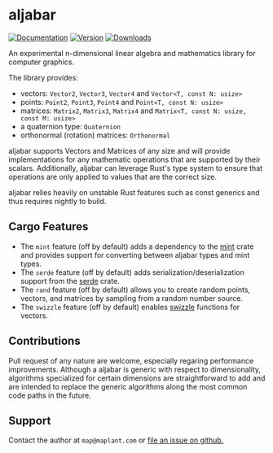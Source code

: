 # aljabar 

[![Documentation](https://docs.rs/aljabar/badge.svg)](https://docs.rs/aljabar)
[![Version](https://img.shields.io/crates/v/aljabar.svg)](https://crates.io/crates/aljabar)
[![Downloads](https://img.shields.io/crates/d/aljabar.svg)](https://crates.io/crates/aljabar)

An experimental n-dimensional linear algebra and mathematics library for computer
graphics. 

The library provides:

* vectors: `Vector2`, `Vector3`, `Vector4` and `Vector<T, const N: usize>`
* points: `Point2`, `Point3`, `Point4` and `Point<T, const N: usize>`
* matrices: `Matrix2`, `Matrix3`, `Matrix4` and `Matrix<T, const N: usize, const M: usize>`
* a quaternion type: `Quaternion`
* orthonormal (rotation) matrices: `Orthonormal`


aljabar supports Vectors and Matrices of any size and will provide 
implementations for any mathematic operations that are supported by their
scalars. Additionally, aljabar can leverage Rust's type system to ensure that
operations are only applied to values that are the correct size.

aljabar relies heavily on unstable Rust features such as const generics and thus
requires nightly to build. 

## Cargo Features

* The `mint` feature (off by default) adds a dependency to the [mint](https://crates.io/crates/mint) crate and provides support for converting between aljabar types and mint types.
* The `serde` feature (off by default) adds serialization/deserialization support from the [serde](https://crates.io/crates/serde) crate.
* The `rand` feature (off by default) allows you to create random points, vectors, and matrices by sampling from a random number source.
* The `swizzle` feature (off by default) enables [swizzle](https://en.wikipedia.org/wiki/Swizzling_(computer_graphics)) functions for vectors.

## Contributions

Pull request of any nature are welcome, especially regaring performance improvements.
Although a aljabar is generic with respect to dimensionality, algorithms specialized 
for certain dimensions are straightforward to add and are intended to replace the 
generic algorithms along the most common code paths in the future.

## Support 

Contact the author at `map@maplant.com` or [file an issue on github.](https://github.com/maplant/aljabar/issues/new/choose)

